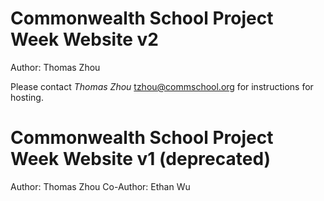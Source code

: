 # Commonwealth School Project Week Website v2

Author: Thomas Zhou

Please contact *Thomas Zhou* <tzhou@commschool.org> for instructions for hosting.

# Commonwealth School Project Week Website v1 (deprecated)

Author: Thomas Zhou
Co-Author: Ethan Wu
